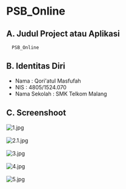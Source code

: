 # PSB_Online

## A. Judul Project atau Aplikasi
      PSB_Online

## B. Identitas Diri
   - Nama          : Qori'atul Masfufah
   - NIS           : 4805/1524.070
   - Nama Sekolah  : SMK Telkom Malang

## C. Screenshoot
  ![1.jpg](https://s17.postimg.org/4xvo1tgwf/image.png)<br><br>
  ![2.1.jpg](https://s17.postimg.org/7f7f94b3j/2.1.png)<br><br>
  ![3.jpg](https://s17.postimg.org/6cx8qm2kv/image.png)<br><br>
  ![4.jpg](https://s17.postimg.org/tedtwecj3/image.png)<br><br>
  ![5.jpg](https://s17.postimg.org/6cx8qo7qn/image.png)<br><br>
